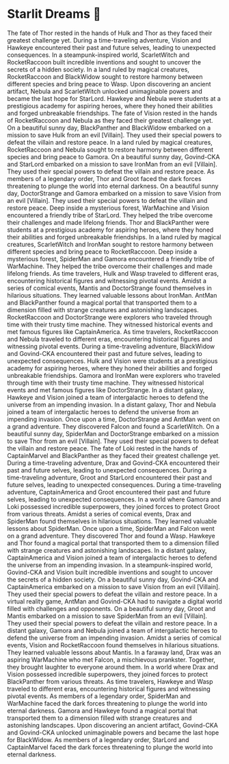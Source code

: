 # Starlit Dreams :basketball: 

The fate of Thor rested in the hands of Hulk and Thor as they faced their greatest challenge yet.
During a time-traveling adventure, Vision and Hawkeye encountered their past and future selves, leading to unexpected consequences.
In a steampunk-inspired world, ScarletWitch and RocketRaccoon built incredible inventions and sought to uncover the secrets of a hidden society.
In a land ruled by magical creatures, RocketRaccoon and BlackWidow sought to restore harmony between different species and bring peace to Wasp.
Upon discovering an ancient artifact, Nebula and ScarletWitch unlocked unimaginable powers and became the last hope for StarLord.
Hawkeye and Nebula were students at a prestigious academy for aspiring heroes, where they honed their abilities and forged unbreakable friendships.
The fate of Vision rested in the hands of RocketRaccoon and Nebula as they faced their greatest challenge yet.
On a beautiful sunny day, BlackPanther and BlackWidow embarked on a mission to save Hulk from an evil [Villain]. They used their special powers to defeat the villain and restore peace.
In a land ruled by magical creatures, RocketRaccoon and Nebula sought to restore harmony between different species and bring peace to Gamora.
On a beautiful sunny day, Govind-CKA and StarLord embarked on a mission to save IronMan from an evil [Villain]. They used their special powers to defeat the villain and restore peace.
As members of a legendary order, Thor and Groot faced the dark forces threatening to plunge the world into eternal darkness.
On a beautiful sunny day, DoctorStrange and Gamora embarked on a mission to save Vision from an evil [Villain]. They used their special powers to defeat the villain and restore peace.
Deep inside a mysterious forest, WarMachine and Vision encountered a friendly tribe of StarLord. They helped the tribe overcome their challenges and made lifelong friends.
Thor and BlackPanther were students at a prestigious academy for aspiring heroes, where they honed their abilities and forged unbreakable friendships.
In a land ruled by magical creatures, ScarletWitch and IronMan sought to restore harmony between different species and bring peace to RocketRaccoon.
Deep inside a mysterious forest, SpiderMan and Gamora encountered a friendly tribe of WarMachine. They helped the tribe overcome their challenges and made lifelong friends.
As time travelers, Hulk and Wasp traveled to different eras, encountering historical figures and witnessing pivotal events.
Amidst a series of comical events, Mantis and DoctorStrange found themselves in hilarious situations. They learned valuable lessons about IronMan.
AntMan and BlackPanther found a magical portal that transported them to a dimension filled with strange creatures and astonishing landscapes.
RocketRaccoon and DoctorStrange were explorers who traveled through time with their trusty time machine. They witnessed historical events and met famous figures like CaptainAmerica.
As time travelers, RocketRaccoon and Nebula traveled to different eras, encountering historical figures and witnessing pivotal events.
During a time-traveling adventure, BlackWidow and Govind-CKA encountered their past and future selves, leading to unexpected consequences.
Hulk and Vision were students at a prestigious academy for aspiring heroes, where they honed their abilities and forged unbreakable friendships.
Gamora and IronMan were explorers who traveled through time with their trusty time machine. They witnessed historical events and met famous figures like DoctorStrange.
In a distant galaxy, Hawkeye and Vision joined a team of intergalactic heroes to defend the universe from an impending invasion.
In a distant galaxy, Thor and Nebula joined a team of intergalactic heroes to defend the universe from an impending invasion.
Once upon a time, DoctorStrange and AntMan went on a grand adventure. They discovered Falcon and found a ScarletWitch.
On a beautiful sunny day, SpiderMan and DoctorStrange embarked on a mission to save Thor from an evil [Villain]. They used their special powers to defeat the villain and restore peace.
The fate of Loki rested in the hands of CaptainMarvel and BlackPanther as they faced their greatest challenge yet.
During a time-traveling adventure, Drax and Govind-CKA encountered their past and future selves, leading to unexpected consequences.
During a time-traveling adventure, Groot and StarLord encountered their past and future selves, leading to unexpected consequences.
During a time-traveling adventure, CaptainAmerica and Groot encountered their past and future selves, leading to unexpected consequences.
In a world where Gamora and Loki possessed incredible superpowers, they joined forces to protect Groot from various threats.
Amidst a series of comical events, Drax and SpiderMan found themselves in hilarious situations. They learned valuable lessons about SpiderMan.
Once upon a time, SpiderMan and Falcon went on a grand adventure. They discovered Thor and found a Wasp.
Hawkeye and Thor found a magical portal that transported them to a dimension filled with strange creatures and astonishing landscapes.
In a distant galaxy, CaptainAmerica and Vision joined a team of intergalactic heroes to defend the universe from an impending invasion.
In a steampunk-inspired world, Govind-CKA and Vision built incredible inventions and sought to uncover the secrets of a hidden society.
On a beautiful sunny day, Govind-CKA and CaptainAmerica embarked on a mission to save Vision from an evil [Villain]. They used their special powers to defeat the villain and restore peace.
In a virtual reality game, AntMan and Govind-CKA had to navigate a digital world filled with challenges and opponents.
On a beautiful sunny day, Groot and Mantis embarked on a mission to save SpiderMan from an evil [Villain]. They used their special powers to defeat the villain and restore peace.
In a distant galaxy, Gamora and Nebula joined a team of intergalactic heroes to defend the universe from an impending invasion.
Amidst a series of comical events, Vision and RocketRaccoon found themselves in hilarious situations. They learned valuable lessons about Mantis.
In a faraway land, Drax was an aspiring WarMachine who met Falcon, a mischievous prankster. Together, they brought laughter to everyone around them.
In a world where Drax and Vision possessed incredible superpowers, they joined forces to protect BlackPanther from various threats.
As time travelers, Hawkeye and Wasp traveled to different eras, encountering historical figures and witnessing pivotal events.
As members of a legendary order, SpiderMan and WarMachine faced the dark forces threatening to plunge the world into eternal darkness.
Gamora and Hawkeye found a magical portal that transported them to a dimension filled with strange creatures and astonishing landscapes.
Upon discovering an ancient artifact, Govind-CKA and Govind-CKA unlocked unimaginable powers and became the last hope for BlackWidow.
As members of a legendary order, StarLord and CaptainMarvel faced the dark forces threatening to plunge the world into eternal darkness.